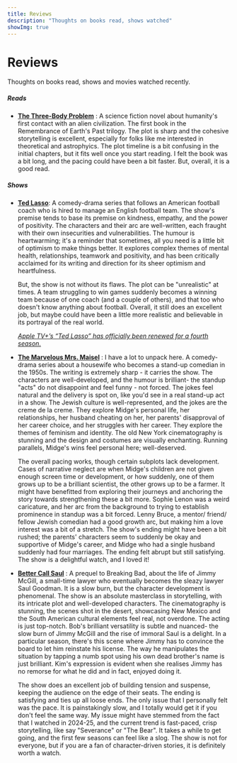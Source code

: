 ```yaml
---
title: Reviews
description: "Thoughts on books read, shows watched"
showImg: true
---
```


# Reviews 

Thoughts on books read, shows and movies watched recently.


##### Reads

- **[The Three-Body Problem](https://www.goodreads.com/book/show/20518872-the-three-body-problem)** : A science fiction novel about humanity's first contact with an alien civilization. The first book in the Remembrance of Earth's Past trilogy. The plot is sharp and the cohesive storytelling is excellent, especially for folks like me interested in theoretical and astrophyics. The plot timeline is a bit confusing in the initial chapters, but it fits well once you start reading. I felt the book was a bit long, and the pacing could have been a bit faster. But, overall, it is a good read.


<!-- The dark forest *- Cixin Liu*: The second book in the Remembrance of Earth's Past trilogy, about humanity's response to an alien invasion.  -->
<!-- -  Dune *- Frank Herbert*: A science fiction novel about the desert planet Arrakis and its valuable spice melange.  -->

<!-- *Pending:*

-  The hitchhiker's guide to the galaxy *- Douglas Adams*
-  All the light we cannot see *- Anthony Doerr*
-  Ichigo Ichie *- Hector Garcia and Francesc Miralles*
-  Death's end *- Cixin Liu* 
-  The restaurant at the end of the universe *- Douglas Adams*
-  Life, the universe and everything *- Douglas Adams*
-  So long, and thanks for all the fish *- Douglas Adams*
-  Mostly harmless *- Douglas Adams*
-  And another thing... *- Eoin Colfer* -->

##### Shows

- **[Ted Lasso](https://www.imdb.com/title/tt10986410/)**: A comedy-drama series that follows an American football coach who is hired to manage an English football team. The show's premise tends to base its premise on kindness, empathy, and the power of positivity. The characters and their arc are well-written, each fraught with their own insecurities and vulnerabilities. The humour is heartwarming; it's a reminder that sometimes, all you need is a little bit of optimism to make things better. It explores complex themes of mental health, relationships, teamwork and positivity, and has been critically acclaimed for its writing and direction for its sheer optimism and heartfulness.

	But, the show is not without its flaws. The plot can be "unrealistic" at times. A team struggling to win games suddenly becomes a winning team because of one coach (and a couple of others), and that too who doesn't know anything about football. Overall, it still does an excellent job, but maybe could have been a little more realistic and believable in its portrayal of the real world. 
		
	[*Apple TV+’s “Ted Lasso” has officially been renewed for a fourth season.*](https://www.apple.com/tv-pr/news/2025/03/believe-apples-emmy-award-winning-global-hit-ted-lasso-renewed-for-season-four-with-jason-sudeikis-set-to-return-as-star-and-executive-producer/)

- **[The Marvelous Mrs. Maisel](https://www.imdb.com/title/tt5788792/)** : I have a lot to unpack here. A comedy-drama series about a housewife who becomes a stand-up comedian in the 1950s. The writing is extremely sharp - it carries the show. The characters are well-developed, and the humour is brilliant- the standup "acts" do not disappoint and feel funny - not forced. The jokes feel natural and the delivery is spot on, like you'd see in a real stand-up act in a show. The Jewish culture is well-represented, and the jokes are the creme de la creme. They explore Midge's personal life, her relationships, her husband cheating on her, her parents' disapproval of her career choice, and her struggles with her career. They explore the themes of feminism and identity. The old New York cinematography is stunning and the design and costumes are visually enchanting. Running parallels, Midge's wins feel personal here; well-deserved. 

	The overall pacing works, though certain subplots lack development. Cases of narrative neglect are when Midge's children are not given enough screen time or development, or how suddenly, one of them grows up to be a brilliant scientist, the other grows up to be a farmer. It might have benefitted from exploring their journeys and anchoring the story towards strengthening these a bit more. Sophie Lenon was a weird caricature, and her arc from the background to trying to establish prominence in standup was a bit forced. Lenny Bruce, a mentor/ friend/ fellow Jewish comedian had a good growth arc, but making him a love interest was a bit of a stretch. The show's ending might have been a bit rushed; the parents' characters seem to suddenly be okay and supportive of Midge's career, and Midge who had a single husband suddenly had four marriages. The ending felt abrupt but still satisfying. The show is a delightful watch, and I loved it!


- **[Better Call Saul](https://www.imdb.com/title/tt3032476/)** : A prequel to Breaking Bad, about the life of Jimmy McGill, a small-time lawyer who eventually becomes the sleazy lawyer Saul Goodman. It is a slow burn, but the character development is phenomenal. The show is an absolute masterclass in storytelling, with its intricate plot and well-developed characters. The cinematography is stunning, the scenes shot in the desert, showcasing New Mexico and the South American cultural elements feel real, not overdone. The acting is just top-notch. Bob's brilliant versatility is subtle and nuanced- the slow burn of Jimmy McGill and the rise of immoral Saul is a delight. In a particular season, there's this scene where Jimmy has to convince the board to let him reinstate his license. The way he manipulates the situation by tapping a numb spot using his own dead brother's name is just brilliant. Kim's expression is evident when she realises Jimmy has no remorse for what he did and in fact, enjoyed doing it.

	The show does an excellent job of building tension and suspense, keeping the audience on the edge of their seats. The ending is satisfying and ties up all loose ends. The only issue that I personally felt was the pace. It is painstakingly slow, and I totally would get it if you don't feel the same way. My issue might have stemmed from the fact that I watched in 2024-25, and the current trend is fast-paced, crisp storytelling, like say "Severance" or "The Bear". It takes a while to get going, and the first few seasons can feel like a slog. The show is not for everyone, but if you are a fan of character-driven stories, it is definitely worth a watch.


<!-- - **Gossip Girl** *- Josh Schwartz*: A teen drama series about privileged high school students in New York City. It's a guilty pleasure, and I admit I was a bit sceptical about watching this show; I usually avoid dramas like this. 

The show is a guilty pleasure, with its over-the-top drama and glamorous lifestyle. The characters are well-developed, and the acting is decent. The plot is predictable at times, but it is still entertaining. The show does an excellent job of exploring themes of friendship, love, and betrayal. The writing is sharp, and the humour is witty. The show is a bit unrealistic at times, but it is still enjoyable. -->

<!-- 

-   The Bear *- Christopher Storer*: A dark comedy about an award-winning chef who returns to his hometown of Chicago to manage the chaotic kitchen at his deceased brother's sandwich shop.  -->

<!-- *Pending:*

-   Attack on Titan *- Hajime Isayama*: An anime about humanity's fight against giant humanoid creatures known as Titans.
-   Shogun *- James Clavell*: A miniseries based on the novel of the same name, about an English sailor who becomes a samurai in feudal Japan.
-   The Mandalorian *- Jon Favreau*: A Star Wars series set after the fall of the Empire, following the adventures of a lone bounty hunter in the outer reaches of the galaxy. -->

<!--Left somewhere in between, yet to pick up:-     The Witcher *- Lauren Schmidt Hissrich*: A fantasy series based on the book series of the same name by Andrzej Sapkowski.-   Peaky Blinders *- Steven Knight*: A crime drama set in post-WWI Birmingham, UK.-   Shameless *- Paul Abbott*: A comedy-drama about a dysfunctional family.-   Sweet Tooth *- Jim Mickle*: A post-apocalyptic fairy tale about a hybrid animal-human child.-   Farzi *- Raj Nidimoru and Krishna D.K.*: A crime thriller set in Mumbai, India about a con artist replicating currency notes.-->